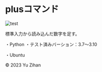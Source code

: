 # plusコマンド

![test](http://github.com/ZIHAN-YU/robosys2023/actions/workflows/test.yml/badge.svg)

標準入力から読み込んだ数字を足す。


・Python
 ・テスト済みバーション：3.7〜3.10

・Ubuntu

© 2023 Yu Zihan
